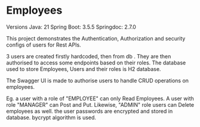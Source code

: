 # Employees

Versions
Java: 21
Spring Boot: 3.5.5
Springdoc: 2.7.0 

This project demonstrates the Authentication, Authorization and security configs of users for Rest APIs.

3 users are created firstly hardcoded, then from db . They are then authorised to access some endpoints based on their roles.
The database used to store Employees, Users and their roles is H2 database.

The Swagger UI is made to authorise users to handle CRUD operations on employees.

Eg. a user with a role of "EMPLOYEE" can only Read Employees. A user with role "MANAGER" can Post and Put. Likewise, "ADMIN" role users can Delete employees as well.
the user passwords are encrypted and stored in database. bycrypt algorithm is used.